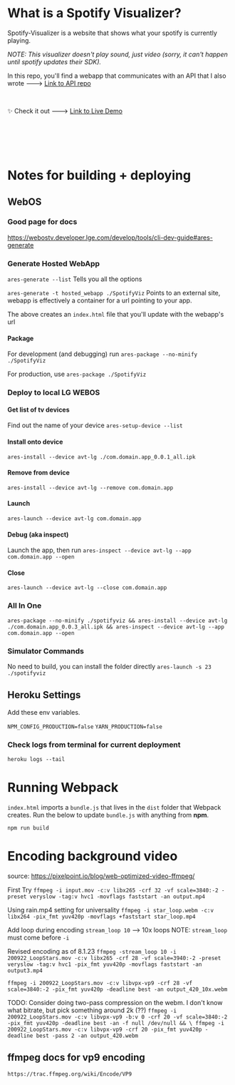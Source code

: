 # What is a Spotify Visualizer? #
Spotify-Visualizer is a website that shows what your spotify is currently playing.

_NOTE: This visualizer doesn't play sound, just video (sorry, it can't happen until spotify updates their SDK)._

In this repo, you'll find a webapp that communicates with an API that I also wrote ---> [Link to API repo](https://github.com/vantassell/spotify-visualizer-api)

<br>

✨ Check it out ---> [Link to Live Demo](https://vantassell.github.io/spotify-visualizer-webapp)

<br>

<br><br>
# Notes for building + deploying #

## WebOS ##

### Good page for docs ###
https://webostv.developer.lge.com/develop/tools/cli-dev-guide#ares-generate

### Generate Hosted WebApp ###

`ares-generate --list`
Tells you all the options

`ares-generate -t hosted_webapp ./SpotifyViz`
Points to an external site, webapp is effectively a container for a url pointing to your app.

The above creates an `index.html` file that you'll update with the webapp's url

#### Package ####
For development (and debugging) run `ares-package --no-minify ./SpotifyViz`

For production, use `ares-package ./SpotifyViz`


### Deploy to local LG WEBOS ###

#### Get list of tv devices ####
Find out the name of your device
`ares-setup-device --list`

#### Install onto device ####
`ares-install --device avt-lg ./com.domain.app_0.0.1_all.ipk`


#### Remove from device ####
`ares-install --device avt-lg --remove com.domain.app`


#### Launch #####
`ares-launch --device avt-lg com.domain.app`


#### Debug (aka inspect) ####
Launch the app, then run `ares-inspect --device avt-lg --app com.domain.app --open`


#### Close ####
`ares-launch --device avt-lg --close com.domain.app`

### All In One ###
`ares-package --no-minify ./spotifyviz && ares-install --device avt-lg ./com.domain.app_0.0.3_all.ipk && ares-inspect --device avt-lg --app com.domain.app --open`

### Simulator Commands ###
No need to build, you can install the folder directly
`ares-launch -s 23 ./spotifyviz`


## Heroku Settings ##

Add these env variables.

`NPM_CONFIG_PRODUCTION=false`
`YARN_PRODUCTION=false`

### Check logs from terminal for current deployment ### 
`heroku logs --tail`


# Running Webpack #
`index.html` imports a `bundle.js` that lives in the `dist` folder that Webpack creates. Run the below to update `bundle.js` with anything from **npm**.

`npm run build`


# Encoding background video #


source: https://pixelpoint.io/blog/web-optimized-video-ffmpeg/

First Try
`ffmpeg -i input.mov -c:v libx265 -crf 32 -vf scale=3840:-2 -preset veryslow -tag:v hvc1 -movflags faststart -an output.mp4`

Using rain.mp4 setting for universality
`ffmpeg -i star_loop.webm -c:v libx264 -pix_fmt yuv420p -movflags +faststart star_loop.mp4`

Add loop during encoding
`stream_loop 10` --> 10x loops
NOTE: `stream_loop` must come before `-i`

Revised encoding as of 8.1.23
`ffmpeg -stream_loop 10 -i 200922_LoopStars.mov -c:v libx265 -crf 28 -vf scale=3940:-2 -preset veryslow -tag:v hvc1 -pix_fmt yuv420p -movflags faststart -an output3.mp4`

`ffmpeg -i 200922_LoopStars.mov -c:v libvpx-vp9 -crf 28 -vf scale=3840:-2 -pix_fmt yuv420p -deadline best -an output_420_10x.webm`

TODO: Consider doing two-pass compression on the webm. I don't know what bitrate, but pick something around 2k (??)
`ffmpeg -i 200922_LoopStars.mov -c:v libvpx-vp9 -b:v 0 -crf 20 -vf scale=3840:-2 -pix_fmt yuv420p -deadline best -an -f null /dev/null && \ ffmpeg -i 200922_LoopStars.mov -c:v libvpx-vp9 -crf 20 -pix_fmt yuv420p -deadline best -pass 2 -an output_420.webm`

## ffmpeg docs for vp9 encoding ##
`https://trac.ffmpeg.org/wiki/Encode/VP9`
